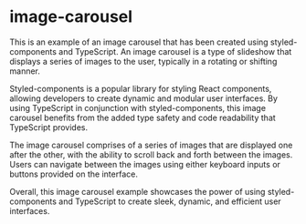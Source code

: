 # image-carousel
This is an example of an image carousel that has been created using styled-components and TypeScript. An image carousel is a type of slideshow that displays a series of images to the user, typically in a rotating or shifting manner. 

Styled-components is a popular library for styling React components, allowing developers to create dynamic and modular user interfaces. By using TypeScript in conjunction with styled-components, this image carousel benefits from the added type safety and code readability that TypeScript provides.

The image carousel comprises of a series of images that are displayed one after the other, with the ability to scroll back and forth between the images. Users can navigate between the images using either keyboard inputs or buttons provided on the interface.

Overall, this image carousel example showcases the power of using styled-components and TypeScript to create sleek, dynamic, and efficient user interfaces.
